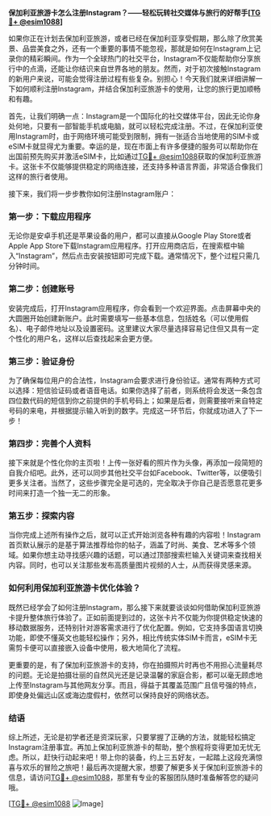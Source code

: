 **保加利亚旅游卡怎么注册Instagram？——轻松玩转社交媒体与旅行的好帮手[[TG💪+ @esim1088](https://t.me/s/esim1088)]**

如果你正在计划去保加利亚旅游，或者已经在保加利亚享受假期，那么除了欣赏美景、品尝美食之外，还有一个重要的事情不能忽视，那就是如何在Instagram上记录你的精彩瞬间。作为一个全球热门的社交平台，Instagram不仅能帮助你分享旅行中的点滴，还能让你结识来自世界各地的朋友。然而，对于初次接触Instagram的新用户来说，可能会觉得注册过程有些复杂。别担心！今天我们就来详细讲解一下如何顺利注册Instagram，并结合保加利亚旅游卡的使用，让您的旅行更加顺畅和有趣。

首先，让我们明确一点：Instagram是一个国际化的社交媒体平台，因此无论你身处何地，只要有一部智能手机或电脑，就可以轻松完成注册。不过，在保加利亚使用Instagram时，由于网络环境可能受到限制，拥有一张适合当地使用的SIM卡或eSIM卡就显得尤为重要。幸运的是，现在市面上有许多便捷的服务可以帮助你在出国前预先购买并激活eSIM卡，比如通过[TG💪+ @esim1088](https://t.me/s/esim1088)获取的保加利亚旅游卡。这张卡不仅能够提供稳定的网络连接，还支持多种语言界面，非常适合像我们这样的旅行者使用。

接下来，我们将一步步教你如何注册Instagram账户：

### 第一步：下载应用程序

无论你是安卓手机还是苹果设备的用户，都可以直接从Google Play Store或者Apple App Store下载Instagram应用程序。打开应用商店后，在搜索框中输入“Instagram”，然后点击安装按钮即可完成下载。通常情况下，整个过程只需几分钟时间。

### 第二步：创建账号

安装完成后，打开Instagram应用程序，你会看到一个欢迎界面。点击屏幕中央的大圆圈开始创建新账户。此时需要填写一些基本信息，包括姓名（可以使用假名）、电子邮件地址以及设置密码。这里建议大家尽量选择容易记住但又具有一定个性化的用户名，这样以后查找起来会更方便。

### 第三步：验证身份

为了确保每位用户的合法性，Instagram会要求进行身份验证。通常有两种方式可以选择：短信验证码或者语音电话。如果你选择了前者，则系统将会发送一条包含四位数代码的短信到你之前提供的手机号码上；如果是后者，则需要接听来自特定号码的来电，并根据提示输入听到的数字。完成这一环节后，你就成功进入了下一步！

### 第四步：完善个人资料

接下来就是个性化你的主页啦！上传一张好看的照片作为头像，再添加一段简短的自我介绍吧。此外，还可以同步其他社交平台如Facebook、Twitter等，以便吸引更多关注者。当然了，这些步骤完全是可选的，完全取决于你自己是否愿意花更多时间来打造一个独一无二的形象。

### 第五步：探索内容

当你完成上述所有操作之后，就可以正式开始浏览各种有趣的内容啦！Instagram首页默认展示的是基于算法推荐给你的帖子，涵盖了时尚、美食、艺术等多个领域。如果你想主动寻找感兴趣的话题，可以通过顶部搜索栏输入关键词来查找相关内容。同时，也可以关注那些发布高质量图片视频的人士，从而获得灵感来源。

### 如何利用保加利亚旅游卡优化体验？

既然已经学会了如何注册Instagram，那么接下来就要谈谈如何借助保加利亚旅游卡提升整体旅行体验了。正如前面提到过的，这张卡片不仅能为你提供稳定快速的移动数据服务，还特别针对游客需求进行了优化配置。例如，它支持多国语言切换功能，即使不懂英文也能轻松操作；另外，相比传统实体SIM卡而言，eSIM卡无需剪卡便可以直接嵌入设备中使用，极大地简化了流程。

更重要的是，有了保加利亚旅游卡的支持，你在拍摄照片时再也不用担心流量耗尽的问题。无论是拍摄壮丽的自然风光还是记录温馨的家庭合影，都可以毫无顾虑地上传至Instagram与其他网友分享。而且，得益于其覆盖范围广且信号强的特点，即使身处偏远山区或海边度假村，依然可以保持良好的网络状态。

### 结语

综上所述，无论是初学者还是资深玩家，只要掌握了正确的方法，就能轻松搞定Instagram注册事宜。再加上保加利亚旅游卡的帮助，整个旅程将变得更加无忧无虑。所以，赶快行动起来吧！带上你的装备，约上三五好友，一起踏上这段充满惊喜与欢乐的冒险之旅吧！最后再次提醒大家，想要了解更多关于保加利亚旅游卡的信息，请访问[TG💪+ @esim1088](https://t.me/s/esim1088)，那里有专业的客服团队随时准备解答您的疑问哦。

[[TG💪+ @esim1088](https://t.me/s/esim1088) ![Image](https://i.postimg.cc/4NQfJmqS/Snipaste-2025-05-13-00-14-12.png)]
